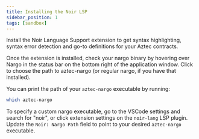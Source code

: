 ```yaml
---
title: Installing the Noir LSP
sidebar_position: 1
tags: [sandbox]
---
```


Install the Noir Language Support extension to get syntax highlighting, syntax error detection and go-to definitions for your Aztec contracts.

Once the extension is installed, check your nargo binary by hovering over Nargo in the status bar on the bottom right of the application window. Click to choose the path to aztec-nargo (or regular nargo, if you have that installed).

You can print the path of your `aztec-nargo` executable by running:

```bash
which aztec-nargo
```

To specify a custom nargo executable, go to the VSCode settings and search for "noir", or click extension settings on the `noir-lang` LSP plugin. Update the `Noir: Nargo Path` field to point to your desired `aztec-nargo` executable.
